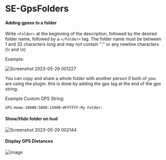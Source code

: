 # SE-GpsFolders
#### Adding gpses to a folder
Write `<Folder>` at the beginning of the description, followed by the desired folder name, followed by a `</Folder>` tag.
The folder name must be between 1 and 32 characters long and may not contain ":" or any newline characters (\r and \n)

Example:

![Screenshot 2023-05-29 001227](https://github.com/StarCpt/SE-GpsFolders/assets/86216339/17472c29-f51d-4102-8b00-8af9dea3f3bb)

You can copy and share a whole folder with another person if both of you are using the plugin. this is done by adding the gps tag at the end of the gps string.

Example Custom GPS String:

`GPS:Home:10000:5000:15000:#FFFFFF:My Folder:`

#### Show/Hide folder on hud
![Screenshot 2023-05-29 002144](https://github.com/StarCpt/SE-GpsFolders/assets/86216339/8abb1812-add0-4999-9889-3b1201487dda)

#### Display GPS Distances
![image](https://github.com/StarCpt/SE-GpsFolders/assets/86216339/bde1f621-76c0-40e7-9863-1513eca80df9)
